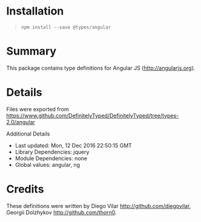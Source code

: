 # Installation
> `npm install --save @types/angular`

# Summary
This package contains type definitions for Angular JS (http://angularjs.org).

# Details
Files were exported from https://www.github.com/DefinitelyTyped/DefinitelyTyped/tree/types-2.0/angular

Additional Details
 * Last updated: Mon, 12 Dec 2016 22:50:15 GMT
 * Library Dependencies: jquery
 * Module Dependencies: none
 * Global values: angular, ng

# Credits
These definitions were written by Diego Vilar <http://github.com/diegovilar>, Georgii Dolzhykov <http://github.com/thorn0>.
